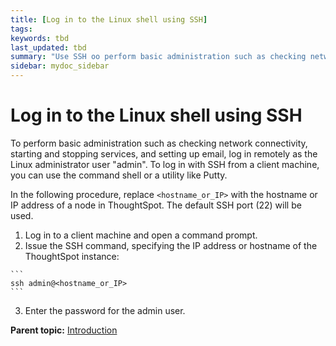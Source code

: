 ```yaml
---
title: [Log in to the Linux shell using SSH]
tags: 
keywords: tbd
last_updated: tbd
summary: "Use SSH oo perform basic administration such as checking network connectivity, starting and stopping services."
sidebar: mydoc_sidebar
---
```

# Log in to the Linux shell using SSH

To perform basic administration such as checking network connectivity, starting and stopping services, and setting up email, log in remotely as the Linux administrator user "admin". To log in with SSH from a client machine, you can use the command shell or a utility like Putty.

In the following procedure, replace `<hostname_or_IP>` with the hostname or IP address of a node in ThoughtSpot. The default SSH port (22) will be used.

1.   Log in to a client machine and open a command prompt.
2.   Issue the SSH command, specifying the IP address or hostname of the ThoughtSpot instance:

    ```
    ssh admin@<hostname_or_IP>
    ```

3.   Enter the password for the admin user.

**Parent topic:** [Introduction](../../data_integration/introduction/introduction_data_integration.html)
